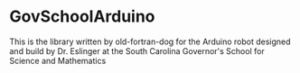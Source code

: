 # GovSchoolArduino

This is the library written by old-fortran-dog for the Arduino robot designed and build by Dr. Eslinger at the South Carolina 
Governor's School for Science and Mathematics
